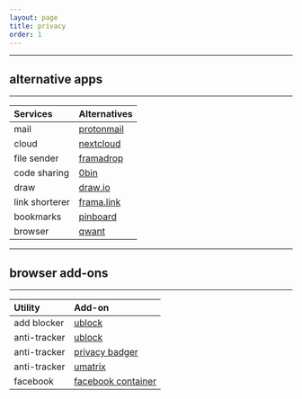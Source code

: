 ```yaml
---
layout: page
title: privacy
order: 1
---
```


---
## alternative apps
---

|Services       |Alternatives                         |
|:--------------|:------------------------------------|
|mail           |[protonmail](https://protonmail.com) |
|cloud          |[nextcloud](https://nextcloud.com)   |
|file sender    |[framadrop](https://framadrop.org)   |
|code sharing   |[0bin](https://0bin.net)             |
|draw           |[draw.io](https://www.draw.io)       |
|link shorterer |[frama.link](https://frama.link)     |
|bookmarks      |[pinboard](https://pinboard.in)      |
|browser        |[qwant](https://www.qwant.com)       |


---
## browser add-ons
---

|Utility        |Add-on                                                                 |
|:--------------|:----------------------------------------------------------------------|
|add blocker    |[ublock](https://addons.mozilla.org/en-US/firefox/addon/ublock-origin) |
|anti-tracker   |[ublock](https://addons.mozilla.org/en-US/firefox/addon/disconnect)    |
|anti-tracker   |[privacy badger](https://addons.mozilla.org/en-US/firefox/addon/privacy-badger17) |
|anti-tracker   |[umatrix](https://addons.mozilla.org/en-US/firefox/addon/umatrix) |
|facebook       |[facebook container](https://addons.mozilla.org/en-US/firefox/addon/facebook-container/) |
